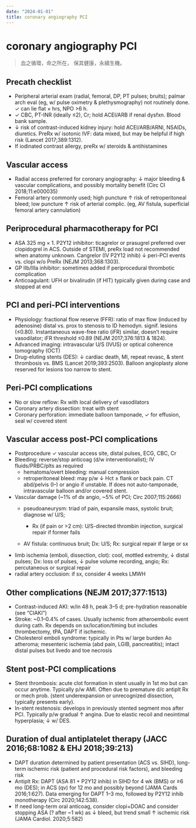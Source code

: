 ```yaml
---
date: "2024-01-01"
title: coronary angiography PCI
---
```



# coronary angiography PCI

> 血之循環，命之所在，
> 保其健康，永續生機。

## Precath checklist
* Peripheral arterial exam (radial, femoral, DP, PT pulses; bruits); palmar arch eval (eg, w/ pulse oximetry & plethysmography) not routinely done. ✓ can lie flat × hrs, NPO >6 h.
* ✓ CBC, PT-INR (ideally ≤2), Cr; hold ACEI/ARB if renal dysfxn. Blood bank sample.
* ↓ risk of contrast-induced kidney injury: hold ACEI/ARB/ARNI, NSAIDs, diuretics. PreRx w/ isotonic IVF: data mixed, but may be helpful if high risk (Lancet 2017;389:1312).
* If iodinated contrast allergy, preRx w/ steroids & antihistamines

## Vascular access
* Radial access preferred for coronary angiography: ↓ major bleeding & vascular complications, and possibly mortality benefit (Circ CI 2018;11:e000035)
* Femoral artery commonly used; high puncture ↑ risk of retroperitoneal bleed; low puncture ↑ risk of arterial complic. (eg, AV fistula, superficial femoral artery cannulation)
## Periprocedural pharmacotherapy for PCI
* ASA 325 mg × 1. P2Y12 inhibitor: ticagrelor or prasugrel preferred over clopidogrel in ACS. Outside of STEMI, preRx load not recommended when anatomy unknown. Cangrelor (IV P2Y12 inhib) ↓ peri-PCI events vs. clopi w/o PreRx (NEJM 2013;368:1303).
* GP IIb/IIIa inhibitor: sometimes added if periprocedural thrombotic complication
* Anticoagulant: UFH or bivalirudin (if HIT) typically given during case and stopped at end

## PCI and peri-PCI interventions
* Physiology: fractional flow reserve (FFR): ratio of max flow (induced by adenosine) distal vs. prox to stenosis to ID hemodyn. signif. lesions (≤0.80). Instantaneous wave-free ratio (iFR) similar, doesn’t require vasodilator; iFR threshold ≤0.89 (NEJM 2017;376:1813 & 1824).
* Advanced imaging: intravascular U/S (IVUS) or optical coherence tomography (OCT)
* Drug-eluting stents (DES): ↓ cardiac death, MI, repeat revasc, & stent thrombosis vs. BMS (Lancet 2019;393:2503). Balloon angioplasty alone reserved for lesions too narrow to stent.

## Peri-PCI complications
* No or slow reflow: Rx with local delivery of vasodilators
* Coronary artery dissection: treat with stent
* Coronary perforation: immediate balloon tamponade, ✓ for effusion, seal w/ covered stent

## Vascular access post-PCI complications
* Postprocedure ✓ vascular access site, distal pulses, ECG, CBC, Cr
* Bleeding: reverse/stop anticoag (d/w interventionalist); IV fluids/PRBC/plts as required
    * hematoma/overt bleeding: manual compression
    * retroperitoneal bleed: may p/w ↓ Hct ± flank or back pain. CT abd/pelvis (I–) or angio if unstable. If does not auto-tamponade, intravascular balloon and/or covered stent.
* Vascular damage (~1% of dx angio, ~5% of PCI; Circ 2007;115:2666)
    * pseudoaneurysm: triad of pain, expansile mass, systolic bruit; diagnose w/ U/S;
        * Rx (if pain or >2 cm): U/S-directed thrombin injection, surgical repair if former fails

    * AV fistula: continuous bruit; Dx: U/S; Rx: surgical repair if large or sx
* limb ischemia (emboli, dissection, clot): cool, mottled extremity, ↓ distal pulses; Dx: loss of pulses, ↓ pulse volume recording, angio; Rx: percutaneous or surgical repair
* radial artery occlusion: if sx, consider 4 weeks LMWH

## Other complications (NEJM 2017;377:1513)
* Contrast-induced AKI: w/in 48 h, peak 3–5 d; pre-hydration reasonable (see “CIAKI”)
* Stroke: ~0.1–0.4% of cases. Usually ischemic from atheroembolic event during cath. Rx depends on sx/location/timing but includes thrombectomy, tPA, DAPT if ischemic.
* Cholesterol emboli syndrome: typically in Pts w/ large burden Ao atheroma; mesenteric ischemia (abd pain, LGIB, pancreatitis); intact distal pulses but livedo and toe necrosis

## Stent post-PCI complications
* Stent thrombosis: acute clot formation in stent usually in 1st mo but can occur anytime. Typically p/w AMI. Often due to premature d/c antiplt Rx or mech prob. (stent underexpansion or unrecognized dissection, typically presents early).
* In-stent restenosis: develops in previously stented segment mos after PCI. Typically p/w gradual ↑ angina. Due to elastic recoil and neointimal hyperplasia; ↓ w/ DES.

## Duration of dual antiplatelet therapy (JACC 2016;68:1082 & EHJ 2018;39:213)
* DAPT duration determined by patient presentation (ACS vs. SIHD), long-term ischemic risk (patient and procedural risk factors), and bleeding risk
* Antiplt Rx: DAPT (ASA 81 + P2Y12 inhib) in SIHD for 4 wk (BMS) or ≥6 mo (DES); in ACS (qv) for 12 mo and possibly beyond (JAMA Cards 2016;1:627). Data emerging for DAPT 1–3 mo, followed by P2Y12 inhib monotherapy (Circ 2020;142:538).
* If need long-term oral anticoag, consider clopi+DOAC and consider stopping ASA (? after ~1 wk) as ↓ bleed, but trend small ↑ ischemic risk (JAMA Cardiol. 2020;5:582)
